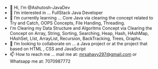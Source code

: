 - 👋 Hi, I’m @Ashutosh-JavaDev
- 👀 I’m interested in ... FullStack Java Developer
- 🌱 I’m currently learning ... Core Java via clearing the concept related to Try and Catch, OOPS Concepts, File Handing, Threading.
- I'm Clearing my Data Structure and Algoritms Concept via Clearing the Concept on Array, String, Sorting, Searching, Heap, Hash, HAshMap, HAshSet, LIst, ArrayList, Recursion, BackTracking, Trees, Graphs. 
- 💞️ I’m looking to collaborate on ... a Java project or at the project that based on HTML , CSS and JavaScript
- 📫 How to reach me ... mail me at: mrsahayy297@gmail.com or Whatsapp me at: 7070987772

<!---
Ashutosh-JavaDev/Ashutosh-JavaDev is a ✨ special ✨ repository because its `README.md` (this file) appears on your GitHub profile.
You can click the Preview link to take a look at your changes.
--->
